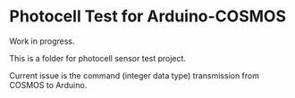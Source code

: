 # Photocell Test for Arduino-COSMOS
Work in progress.

This is a folder for photocell sensor test project.

Current issue is the command (integer data type) transmission from COSMOS to Arduino.
